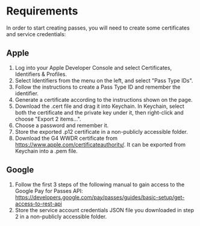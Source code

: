 # Requirements
In order to start creating passes, you will need to create some certificates and service credentials:

## Apple
1. Log into your Apple Developer Console and select Certificates, Identifiers & Profiles.
2. Select Identifiers from the menu on the left, and select "Pass Type IDs".
3. Follow the instructions to create a Pass Type ID and remember the identifier.
4. Generate a certificate according to the instructions shown on the page.
5. Download the .cert file and drag it into Keychain. In Keychain, select both the certificate and the private key under it, then right-click and choose "Export 2 items...".
6. Choose a password and remember it.
7. Store the exported .p12 certificate in a non-publicly accessible folder.
8. Download the G4 WWDR certificate from https://www.apple.com/certificateauthority/. It can be exported from Keychain into a .pem file.

## Google
1. Follow the first 3 steps of the following manual to gain access to the Google Pay for Passes API: https://developers.google.com/pay/passes/guides/basic-setup/get-access-to-rest-api
2. Store the service account credentials JSON file you downloaded in step 2 in a non-publicly accessible folder.
